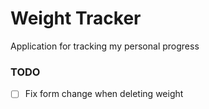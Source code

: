 # Weight Tracker

Application for tracking my personal progress

### TODO

- [ ] Fix form change when deleting weight
